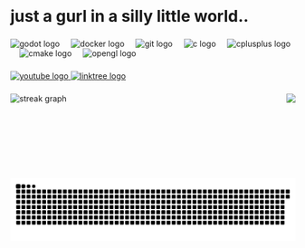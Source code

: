 <br clear="both">

<h1 align="left">just a gurl in a silly little world..</h1>

###

<div align="left">
  <img src="https://cdn.jsdelivr.net/gh/devicons/devicon/icons/godot/godot-original.svg" height="30" alt="godot logo"  />
  <img width="12" />
  <img src="https://cdn.jsdelivr.net/gh/devicons/devicon/icons/docker/docker-original.svg" height="30" alt="docker logo"  />
  <img width="12" />
  <img src="https://cdn.jsdelivr.net/gh/devicons/devicon/icons/git/git-original.svg" height="30" alt="git logo"  />
  <img width="12" />
  <img src="https://cdn.jsdelivr.net/gh/devicons/devicon/icons/c/c-original.svg" height="30" alt="c logo"  />
  <img width="12" />
  <img src="https://cdn.jsdelivr.net/gh/devicons/devicon/icons/cplusplus/cplusplus-original.svg" height="30" alt="cplusplus logo"  />
  <img width="12" />
  <img src="https://cdn.jsdelivr.net/gh/devicons/devicon/icons/cmake/cmake-original.svg" height="30" alt="cmake logo"  />
  <img width="12" />
  <img src="https://cdn.jsdelivr.net/gh/devicons/devicon/icons/opengl/opengl-original.svg" height="30" alt="opengl logo"  />
</div>

###

<div align="left">
  <a href="https://www.youtube.com/@SN00Z_E" target="_blank">
    <img src="https://img.shields.io/static/v1?message=Youtube&logo=youtube&label=&color=FF0000&logoColor=white&labelColor=&style=for-the-badge" height="35" alt="youtube logo"  />
  </a>
  <a href="https://linktr.ee/_sn00ze_" target="_blank">
    <img src="https://img.shields.io/static/v1?message=Linktree&logo=linktree&label=&color=1de9b6&logoColor=white&labelColor=&style=for-the-badge" height="35" alt="linktree logo"  />
  </a>
</div>

###

<img align="right" height="150" src="https://media2.giphy.com/media/v1.Y2lkPTc5MGI3NjExNWRydm9qcG5xdWgza20xbmhrNGZjY3k2a285cDA3NThlajYyMTRtMiZlcD12MV9pbnRlcm5hbF9naWZfYnlfaWQmY3Q9Zw/BZr5JYqVDoQTM68nNO/giphy.gif"  />

###

<div align="left">
  <img src="https://streak-stats.demolab.com?user=GITSN00ZE&locale=en&mode=weekly&theme=github_dark&hide_border=false&border_radius=5&date_format=j/n%5B/Y%5D" height="150" alt="streak graph"  />
</div>

###

<br clear="both">

<img src="https://raw.githubusercontent.com/GITSN00ZE/GITSN00ZE/output/snake.svg" alt="Snake animation" />

###
